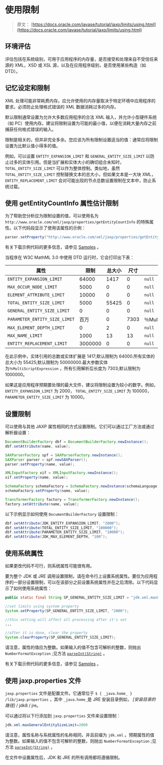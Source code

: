 # 使用限制

> 原文： [https://docs.oracle.com/javase/tutorial/jaxp/limits/using.html](https://docs.oracle.com/javase/tutorial/jaxp/limits/using.html)

## 环境评估

评估包括在系统级别，可用于应用程序的内存量，是否接受和处理来自不受信任来源的 XML，XSD 或 XSL 源，以及在应用程序级别，是否使用某些构造（如 DTD）。

## 记忆设定和限制

XML 处理可能非常耗费内存。应允许使用的内存量取决于特定环境中应用程序的要求。必须防止处理格式错误的 XML 数据消耗过多的内存。

默认限制通常设置为允许大多数应用程序的合法 XML 输入，并允许小型硬件系统（如 PC）使用内存。建议将限制设置为可能的最小值，以便在消耗大量内存之前捕获任何格式错误的输入。

限制是相关的，但并非完全多余。您应该为所有限制设置适当的值：通常应将限制设置为比默认值小得多的值。

例如，可以设置 `ENTITY_EXPANSION_LIMIT` 和 `GENERAL_ENTITY_SIZE_LIMIT` 以防止过多的实体引用。但是当扩展和实体大小的确切组合未知时， `TOTAL_ENTITY_SIZE_LIMIT` 可以作为整体控制。类似地，虽然 `TOTAL_ENTITY_SIZE_LIMIT` 控制替换文本的总大小，但如果文本是一大块 XML， `ENTITY_REPLACEMENT_LIMIT` 会对可能出现的节点总数设置限制在文本中，防止系统过载。

## 使用 getEntityCountInfo 属性估计限制

为了帮助您分析应为限制设置的值，可以使用名为 `http://www.oracle.com/xml/jaxp/properties/getEntityCountInfo` 的特殊属性。以下代码段显示了使用该属性的示例：

```java
parser.setProperty("http://www.oracle.com/xml/jaxp/properties/getEntityCountInfo", "yes");

```

有关下载示例代码的更多信息，请参见 [Samples](sample.html) 。

当程序在 W3C MathML 3.0 中使用 DTD 运行时，它会打印出下表：

| 属性 | 限制 | 总大小 | 尺寸 | 实体名称 |
| --- | --- | --- | --- | --- |
| `ENTITY_EXPANSION_LIMIT` | 64000 | 1417 | 0 | `null` |
| `MAX_OCCUR_NODE_LIMIT` | 5000 | 0 | 0 | `null` |
| `ELEMENT_ATTRIBUTE_LIMIT` | 10000 | 0 | 0 | `null` |
| `TOTAL_ENTITY_SIZE_LIMIT` | 5000 | 55425 | 0 | `null` |
| `GENERAL_ENTITY_SIZE_LIMIT` | 0 | 0 | 0 | `null` |
| `PARAMETER_ENTITY_SIZE_LIMIT` | 百万 | 0 | 7303 | ％MultiScriptExpression |
| `MAX_ELEMENT_DEPTH_LIMIT` | 0 | 2 | 0 | `null` |
| `MAX_NAME_LIMIT` | 1000 | 13 | 13 | `null` |
| `ENTITY_REPLACEMENT_LIMIT` | 3000000 | 0 | 0 | `null` |

在此示例中，实体引用的总数或实体扩展是 1417;默认限制为 64000.所有实体的总大小为 55425;默认限制为 50000000.最大参数实体为`％MultiScriptExpression` ，所有引用解析后长度为 7303;默认限制为 1000000。

如果这是应用程序预期要处理的最大文件，建议将限制设置为较小的数字。例如， `ENTITY_EXPANSION_LIMIT` 为 2000， `TOTAL_ENTITY_SIZE_LIMIT` 为 100000， `PARAMETER_ENTITY_SIZE_LIMIT` 为 10000。

## 设置限制

可以使用与其他 JAXP 属性相同的方式设置限制。它们可以通过工厂方法或通过解析器设置：

```java
DocumentBuilderFactory dbf = DocumentBuilderFactory.newInstance();
dbf.setAttribute(name, value);

SAXParserFactory spf = SAXParserFactory.newInstance();
SAXParser parser = spf.newSAXParser();
parser.setProperty(name, value);

XMLInputFactory xif = XMLInputFactory.newInstance();
xif.setProperty(name, value);

SchemaFactory schemaFactory = SchemaFactory.newInstance(schemaLanguage);
schemaFactory.setProperty(name, value);

TransformerFactory factory = TransformerFactory.newInstance();
factory.setAttribute(name, value);

```

以下示例显示如何使用 `DocumentBuilderFactory` 设置限制：

```java
dbf.setAttribute(JDK_ENTITY_EXPANSION_LIMIT, "2000");
dbf.setAttribute(TOTAL_ENTITY_SIZE_LIMIT, "100000");
dbf.setAttribute(PARAMETER_ENTITY_SIZE_LIMIT, "10000"); 
dbf.setAttribute(JDK_MAX_ELEMENT_DEPTH, "100"); 

```

## 使用系统属性

如果更改代码不可行，则系统属性可能很有用。

要为整个 JDK 或 JRE 调用设置限制，请在命令行上设置系统属性。要仅为应用程序的一部分设置限制，可以在该部分之前设置系统属性并在之后清除。以下代码显示了如何使用系统属性：

```java
public static final String SP_GENERAL_ENTITY_SIZE_LIMIT = "jdk.xml.maxGeneralEntitySizeLimit";

//set limits using system property
System.setProperty(SP_GENERAL_ENTITY_SIZE_LIMIT, "2000");

//this setting will affect all processing after it's set
...

//after it is done, clear the property
System.clearProperty(SP_GENERAL_ENTITY_SIZE_LIMIT);

```

请注意，属性的值应为整数。如果输入的值不包含可解析的整数，则抛出 `NumberFormatException` ;见方法 [`parseInt(String)`](https://docs.oracle.com/javase/8/docs/api/java/lang/Integer.html#parseInt-java.lang.String-) 。

有关下载示例代码的更多信息，请参见 [Samples](sample.html) 。

## 使用 jaxp.properties 文件

`jaxp.properties` 文件是配置文件。它通常位于 `$ { _java.home_ } /lib/jaxp.properties` ，其中 `_java.home_`是 JRE 安装目录例如， _[安装目录的路径]_ / jdk8 / jre。

可以通过将以下行添加到 `jaxp.properties` 文件来设置限制：

```java
jdk.xml.maxGeneralEntitySizeLimit=2000

```

请注意，属性名称与系统属性的名称相同，并且前缀为 `jdk.xml` 。预期属性的值为整数。如果输入的值不包含可解析的整数，则抛出 `NumberFormatException` ;见方法 [`parseInt(String)`](https://docs.oracle.com/javase/8/docs/api/java/lang/Integer.html#parseInt-java.lang.String-) 。

在文件中设置属性后，JDK 和 JRE 的所有调用都将遵循限制。